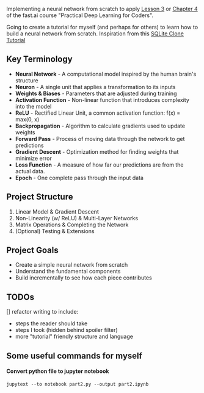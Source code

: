 Implementing a neural network from scratch to apply [Lesson 3](https://course.fast.ai/Lessons/lesson3.html) or [Chapter 4](https://github.com/fastai/fastbook/blob/master/04_mnist_basics.ipynb) of the fast.ai course "Practical Deep Learning for Coders".

Going to create a tutorial for myself (and perhaps for others) to learn how to build a neural network from scratch. Inspiration from this [SQLite Clone Tutorial](https://cstack.github.io/db_tutorial/)

## Key Terminology

- **Neural Network** - A computational model inspired by the human brain's structure
- **Neuron** - A single unit that applies a transformation to its inputs
- **Weights & Biases** - Parameters that are adjusted during training
- **Activation Function** - Non-linear function that introduces complexity into the model
- **ReLU** - Rectified Linear Unit, a common activation function: f(x) = max(0, x)
- **Backpropagation** - Algorithm to calculate gradients used to update weights 
- **Forward Pass** - Process of moving data through the network to get predictions
- **Gradient Descent** - Optimization method for finding weights that minimize error
- **Loss Function** - A measure of how far our predictions are from the actual data.
- **Epoch** - One complete pass through the input data

## Project Structure

1. Linear Model & Gradient Descent
2. Non-Linearity (w/ ReLU) & Multi-Layer Networks
3. Matrix Operations & Completing the Network
4. (Optional) Testing & Extensions

## Project Goals

- Create a simple neural network from scratch
- Understand the fundamental components
- Build incrementally to see how each piece contributes

## TODOs

[] refactor writing to include:

- steps the reader should take
- steps I took (hidden behind spoiler filter)
- more "tutorial" friendly structure and language

## Some useful commands for myself

#### Convert python file to jupyter notebook
`jupytext --to notebook part2.py --output part2.ipynb` 
